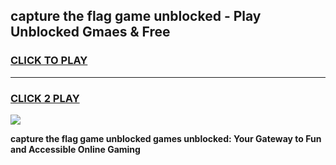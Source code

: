 
## capture the flag game unblocked - Play Unblocked Gmaes & Free
<h3>
<a href="https://news.freeplayer.one?title=capture_the_flag_game_unblocked&ref=16F">CLICK TO PLAY</a></h3>
<hr>

<h3>
<a href="https://news.freeplayer.one?title=capture_the_flag_game_unblocked&ref=16F">CLICK 2 PLAY</a>
  
</h3>

<a href="https://news.freeplayer.one?title=capture_the_flag_game_unblocked&ref=16F/"><img src="https://clearcache.store/games.png"></a>


**capture the flag game unblocked games unblocked: Your Gateway to Fun and Accessible Online Gaming**
